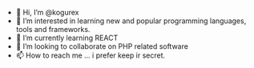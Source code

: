 - 👋 Hi, I’m @kogurex
- 👀 I’m interested in learning new and popular programming languages, tools and frameworks.
- 🌱 I’m currently learning REACT
- 💞️ I’m looking to collaborate on PHP related software
- 📫 How to reach me ... i prefer keep ir secret.

<!---
kogurex/kogurex is a ✨ special ✨ repository because its `README.md` (this file) appears on your GitHub profile.
You can click the Preview link to take a look at your changes.
--->
